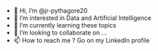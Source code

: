 - 👋 Hi, I’m @jr-pythagore20
- 👀 I’m interested in Data and Artificial Intelligence
- 🌱 I’m currently learning these topics
- 💞️ I’m looking to collaborate on ...
- 📫 How to reach me ? Go on my LinkedIn profile 

<!---
jr-pythagore20/jr-pythagore20 is a ✨ special ✨ repository because its `README.md` (this file) appears on your GitHub profile.
You can click the Preview link to take a look at your changes.
--->
